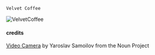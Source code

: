 ```
Velvet Coffee
```

![VelvetCoffee](https://raw.githubusercontent.com/velvetcoffee/velvetcoffee.github.io/master/assets/img/header.jpg)


#### credits

[Video Camera](https://thenounproject.com/search/?q=movie&i=41415) by Yaroslav Samoilov from the Noun Project
